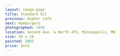 ```yaml
---
layout: image-page
title: Standard Oil
previous: Gopher Cafe
next: Hamburgers
photographed: 1956
location: Second Ave. & North 4th, Minneapolis, MN 
size: 20 x 24
painted: 2003
price: Sold
---
```

